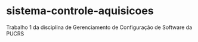 # sistema-controle-aquisicoes
Trabalho 1 da disciplina de Gerenciamento de Configuração de Software da PUCRS
